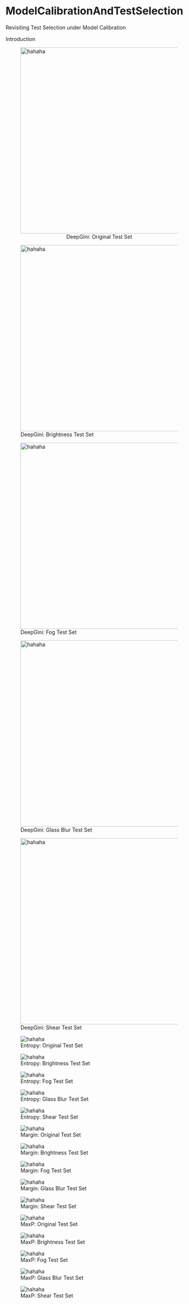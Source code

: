 # ModelCalibrationAndTestSelection
Revisiting Test Selection under Model Calibration

Introduction

<figure>
  <img src=./images/DeepGini_original_viewlevel.png  alt="hahaha", width="500", height="500"> 
  <figcaption style= "text-align: center;">DeepGini: Original Test Set</figcaption>
</figure>

<figure>
  <img src=./images/DeepGini_brightness_viewlevel.png  alt="hahaha" width="500" height="500">
  <figcaption>DeepGini: Brightness Test Set</figcaption>
</figure>

<figure>
  <img src=./images/DeepGini_fog_viewlevel.png  alt="hahaha" width="500" height="500">
  <figcaption>DeepGini: Fog Test Set</figcaption>
</figure>

<figure>
  <img src=./images/DeepGini_glass_blur_viewlevel.png  alt="hahaha" width="500" height="500">
  <figcaption>DeepGini: Glass Blur Test Set</figcaption>
</figure>

<figure>
  <img src=./images/DeepGini_shear_viewlevel.png  alt="hahaha" width="500" height="500" text-align="center">
  <figcaption>DeepGini: Shear Test Set</figcaption>
</figure>

<figure>
  <img src=./images/Entropy_original_viewlevel.png  alt="hahaha"> 
  <figcaption>Entropy: Original Test Set</figcaption>
</figure>

<figure>
  <img src=./images/Entropy_brightness_viewlevel.png  alt="hahaha"> 
  <figcaption>Entropy: Brightness Test Set</figcaption>
</figure>

<figure>
  <img src=./images/Entropy_fog_viewlevel.png  alt="hahaha"> 
  <figcaption>Entropy: Fog Test Set</figcaption>
</figure>

<figure>
  <img src=./images/Entropy_glass_blur_viewlevel.png  alt="hahaha"> 
  <figcaption>Entropy: Glass Blur Test Set</figcaption>
</figure>

<figure>
  <img src=./images/Entropy_shear_viewlevel.png  alt="hahaha"> 
  <figcaption>Entropy: Shear Test Set</figcaption>
</figure>

<figure>
  <img src=./images/Margin_original_viewlevel.png  alt="hahaha"> 
  <figcaption>Margin: Original Test Set</figcaption>
</figure>

<figure>
  <img src=./images/Margin_brightness_viewlevel.png  alt="hahaha"> 
  <figcaption>Margin: Brightness Test Set</figcaption>
</figure>

<figure>
  <img src=./images/Margin_fog_viewlevel.png  alt="hahaha"> 
  <figcaption>Margin: Fog Test Set</figcaption>
</figure>

<figure>
  <img src=./images/Margin_glass_blur_viewlevel.png  alt="hahaha"> 
  <figcaption>Margin: Glass Blur Test Set</figcaption>
</figure>

<figure>
  <img src=./images/Margin_shear_viewlevel.png  alt="hahaha"> 
  <figcaption>Margin: Shear Test Set</figcaption>
</figure>

<figure>
  <img src=./images/MaxP_original_viewlevel.png  alt="hahaha"> 
  <figcaption>MaxP: Original Test Set</figcaption>
</figure>

<figure>
  <img src=./images/MaxP_brightness_viewlevel.png  alt="hahaha"> 
  <figcaption>MaxP: Brightness Test Set</figcaption>
</figure>

<figure>
  <img src=./images/MaxP_fog_viewlevel.png  alt="hahaha"> 
  <figcaption>MaxP: Fog Test Set</figcaption>
</figure>

<figure>
  <img src=./images/MaxP_glass_blur_viewlevel.png  alt="hahaha"> 
  <figcaption>MaxP: Glass Blur Test Set</figcaption>
</figure>

<figure>
  <img src=./images/MaxP_shear_viewlevel.png  alt="hahaha"> 
  <figcaption>MaxP: Shear Test Set</figcaption>
</figure>
